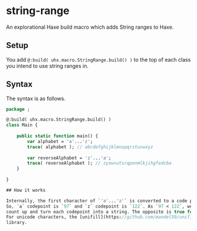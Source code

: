 # string-range

An explorational Haxe build macro which adds String ranges to Haxe.

## Setup

You add `@:build( uhx.macro.StringRange.build() )` to the top of
each class you intend to use string ranges in.

## Syntax

The syntax is as follows.

```Haxe
package ;

@:build( uhx.macro.StringRange.build() )
class Main {
	
	public static function main() {
		var alphabet = 'a'...'z';
		trace( alphabet ); // abcdefghijklmnopqrstuvwxyz
		
		var reverseAlphabet = 'z'...'a';
		trace( reverseAlphabet ); // zyxwvutsrqponmlkjihgfedcba
	}
	
}

## How it works

Internally, the first character of `'a'...'z'` is converted to a code point.
So, `a` codepoint is `97` and `z` codepoint is `122`. As `97 < 122`, we just
count up and turn each codepoint into a string. The opposite is true for `'z'...'a'`.
For unicode characters, the [unifill](https://github.com/mandel59/unifill "Unifill - Unicode in Haxe")
library.
